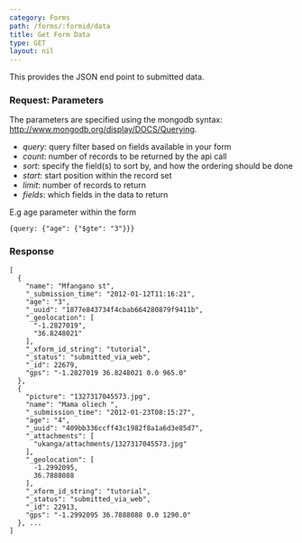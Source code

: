 ```yaml
---
category: Forms
path: /forms/:formid/data
title: Get Form Data 
type: GET
layout: nil
---
```


This provides the JSON end point to submitted data.

### Request: Parameters

The parameters are specified using the mongodb syntax: http://www.mongodb.org/display/DOCS/Querying.

- *query*: query filter based on fields available in your form
- *count*: number of records to be returned by the api call
- *sort*: specify the field(s) to sort by, and how the ordering should be done
- *start*: start position within the record set
- *limit*: number of records to return
- *fields*: which fields in the data to return

E.g age parameter within the form
```
{query: {"age": {"$gte": "3"}}}
```

### Response

```
[
  {
    "name": "Mfangano st",
    "_submission_time": "2012-01-12T11:16:21",
    "age": "3",
    "_uuid": "1877e843734f4cbab664280879f9411b",
    "_geolocation": [
      "-1.2827019",
      "36.8248021"
    ],
    "_xform_id_string": "tutorial",
    "_status": "submitted_via_web",
    "_id": 22679,
    "gps": "-1.2827019 36.8248021 0.0 965.0"
  },
  {
    "picture": "1327317045573.jpg",
    "name": "Mama oliech ",
    "_submission_time": "2012-01-23T08:15:27",
    "age": "4",
    "_uuid": "409bb336ccff43c1982f8a1a6d3e85d7",
    "_attachments": [
      "ukanga/attachments/1327317045573.jpg"
    ],
    "_geolocation": [
      -1.2992095,
      36.7888088
    ],
    "_xform_id_string": "tutorial",
    "_status": "submitted_via_web",
    "_id": 22913,
    "gps": "-1.2992095 36.7888088 0.0 1290.0"
  }, ...
]
```
